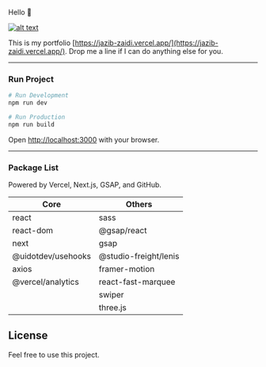 Hello 👋 

[![alt text](/(image.png))](https://jazib-zaidi.vercel.app/)



This is my portfolio [https://jazib-zaidi.vercel.app/](https://jazib-zaidi.vercel.app/). Drop me a line if I can do anything else for you.

---

### Run Project

```bash
# Run Development
npm run dev

# Run Production
npm run build
```

Open [http://localhost:3000](http://localhost:3000) with your browser.

---

### Package List

Powered by Vercel, Next.js, GSAP, and GitHub.

| Core               | Others                |
|--------------------|-----------------------|
| react              | sass                  |
| react-dom          | @gsap/react           |
| next               | gsap                  |
| @uidotdev/usehooks | @studio-freight/lenis |
| axios              | framer-motion         |
| @vercel/analytics  | react-fast-marquee    |
|                    | swiper                |
|                    | three.js              |


## License
Feel free to use this project.
